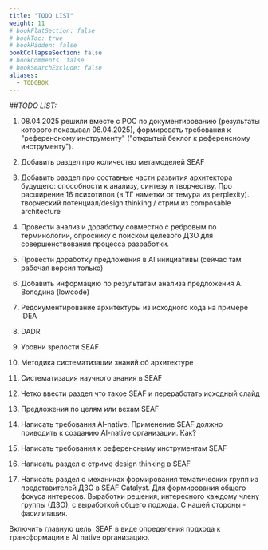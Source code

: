 ```yaml
---
title: "TODO LIST"
weight: 11
# bookFlatSection: false
# bookToc: true
# bookHidden: false
bookCollapseSection: false
# bookComments: false
# bookSearchExclude: false
aliases:
  - TODOBOK
---
```



##*TODO LIST:*

1. 08.04.2025 решили вместе с POC по документированию (результаты которого показывал 08.04.2025), формировать требования к "референсному инструменту" ("открытый беклог к референсному инструменту").

2.  Добавить раздел про количество метамоделей SEAF

3.  Добавить раздел про составные части развития архитектора будущего:
    способности к анализу, синтезу и творчеству. Про расширение 16
    психотипов (в ТГ наметки от темура из perplexity). творческий
    потенциал/design thinking / стрим из composable architecture

4.  Провести анализ и доработку совместно с ребровым по терминологии,
    опроснику с поиском целевого ДЗО для совершенствования процесса
    разработки. 

5.  Провести доработку предложения в AI инициативы (сейчас там рабочая
                   версия только)

6.  Добавить информацию по результатам анализа предложения А. Володина
    (lowcode)

7.  Редокументирование архитектуры из исходного кода на примере IDEA

8.  DADR

9.  Уровни зрелости SEAF

10.  Методика систематизации знаний об архитектуре

11. Систематизация научного знания в SEAF

12. Четко ввести раздел что такое SEAF и переработать исходный слайд

13. Предложения по целям или вехам SEAF

14. Написать требования AI-native. Применение SEAF должно приводить к
    созданию AI-native организации. Как?

15. Написать требования к референсныму инструментам SEAF 

16. Написать раздел о стриме design thinking в SEAF

17. Написать раздел о механиках формирования тематических групп из
    представителей ДЗО в SEAF Catalyst. Для формирования общего фокуса
    интересов. Выработки решения, интересного каждому члену группы
    (ДЗО), с выработкой общего подхода. С нашей стороны - фасилитация.

Включить главную цель  SEAF в виде определения подхода к трансформации в
AI native организацию.

